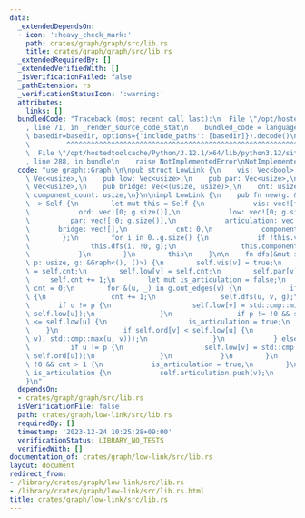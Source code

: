 ```yaml
---
data:
  _extendedDependsOn:
  - icon: ':heavy_check_mark:'
    path: crates/graph/graph/src/lib.rs
    title: crates/graph/graph/src/lib.rs
  _extendedRequiredBy: []
  _extendedVerifiedWith: []
  _isVerificationFailed: false
  _pathExtension: rs
  _verificationStatusIcon: ':warning:'
  attributes:
    links: []
  bundledCode: "Traceback (most recent call last):\n  File \"/opt/hostedtoolcache/Python/3.12.1/x64/lib/python3.12/site-packages/onlinejudge_verify/documentation/build.py\"\
    , line 71, in _render_source_code_stat\n    bundled_code = language.bundle(stat.path,\
    \ basedir=basedir, options={'include_paths': [basedir]}).decode()\n          \
    \         ^^^^^^^^^^^^^^^^^^^^^^^^^^^^^^^^^^^^^^^^^^^^^^^^^^^^^^^^^^^^^^^^^^^^^^^^^^^^^^^^^\n\
    \  File \"/opt/hostedtoolcache/Python/3.12.1/x64/lib/python3.12/site-packages/onlinejudge_verify/languages/rust.py\"\
    , line 288, in bundle\n    raise NotImplementedError\nNotImplementedError\n"
  code: "use graph::Graph;\n\npub struct LowLink {\n    vis: Vec<bool>,\n    pub ord:\
    \ Vec<usize>,\n    pub low: Vec<usize>,\n    pub par: Vec<usize>,\n    pub articulation:\
    \ Vec<usize>,\n    pub bridge: Vec<(usize, usize)>,\n    cnt: usize,\n    pub\
    \ component_count: usize,\n}\n\nimpl LowLink {\n    pub fn new(g: &Graph<(), ()>)\
    \ -> Self {\n        let mut this = Self {\n            vis: vec![false; g.size()],\n\
    \            ord: vec![0; g.size()],\n            low: vec![0; g.size()],\n  \
    \          par: vec![!0; g.size()],\n            articulation: vec![],\n     \
    \       bridge: vec![],\n            cnt: 0,\n            component_count: 0,\n\
    \        };\n        for i in 0..g.size() {\n            if !this.vis[i] {\n \
    \               this.dfs(i, !0, g);\n                this.component_count += 1;\n\
    \            }\n        }\n        this\n    }\n\n    fn dfs(&mut self, v: usize,\
    \ p: usize, g: &Graph<(), ()>) {\n        self.vis[v] = true;\n        self.ord[v]\
    \ = self.cnt;\n        self.low[v] = self.cnt;\n        self.par[v] = p;\n   \
    \     self.cnt += 1;\n        let mut is_articulation = false;\n        let mut\
    \ cnt = 0;\n        for &(u, _) in g.out_edges(v) {\n            if !self.vis[u]\
    \ {\n                cnt += 1;\n                self.dfs(u, v, g);\n         \
    \       if u != p {\n                    self.low[v] = std::cmp::min(self.low[v],\
    \ self.low[u]);\n                }\n                if p != !0 && self.ord[v]\
    \ <= self.low[u] {\n                    is_articulation = true;\n            \
    \    }\n                if self.ord[v] < self.low[u] {\n                    self.bridge.push((std::cmp::min(u,\
    \ v), std::cmp::max(u, v)));\n                }\n            } else {\n      \
    \          if u != p {\n                    self.low[v] = std::cmp::min(self.low[v],\
    \ self.ord[u]);\n                }\n            }\n        }\n        if p ==\
    \ !0 && cnt > 1 {\n            is_articulation = true;\n        }\n        if\
    \ is_articulation {\n            self.articulation.push(v);\n        }\n    }\n\
    }\n"
  dependsOn:
  - crates/graph/graph/src/lib.rs
  isVerificationFile: false
  path: crates/graph/low-link/src/lib.rs
  requiredBy: []
  timestamp: '2023-12-24 10:25:28+09:00'
  verificationStatus: LIBRARY_NO_TESTS
  verifiedWith: []
documentation_of: crates/graph/low-link/src/lib.rs
layout: document
redirect_from:
- /library/crates/graph/low-link/src/lib.rs
- /library/crates/graph/low-link/src/lib.rs.html
title: crates/graph/low-link/src/lib.rs
---
```

